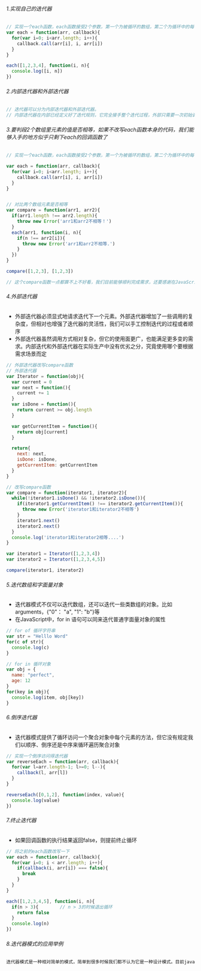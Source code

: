 ###### 1.实现自己的迭代器

```js
// 实现一个each函数，each函数接受2个参数，第一个为被循环的数组，第二个为循环中的每一步后将被触发的回调函数
var each = function(arr, callback){
  for(var i=0; i<arr.length; i++){
    callback.call(arr[i], i, arr[i])
  }
}

each([1,2,3,4], function(i, n){
  console.log([i, n])
})
```

###### 2.内部迭代器和外部迭代器

```js
// 迭代器可以分为内部迭代器和外部迭代器。
// 内部迭代器在内部已经定义好了迭代规则，它完全接手整个迭代过程，外部只需要一次初始调用
```

###### 3.要判段2个数组里元素的值是否相等，如果不改写each函数本身的代码，我们能够入手的地方似乎只剩下each的回调函数了

```js
// 实现一个each函数，each函数接受2个参数，第一个为被循环的数组，第二个为循环中的每一步后将被触发的回调函数

var each = function(arr, callback){
  for(var i=0; i<arr.length; i++){
    callback.call(arr[i], i, arr[i])
  }
}


// 对比两个数组元素是否相等
var compare = function(arr1, arr2){
  if(arr1.length !== arr2.length){
    throw new Error('arr1和arr2不相等！')
  }
  each(arr1, function(i, n){
    if(n !== arr2[i]){
      throw new Error('arr1和arr2不相等.')
    }
  })
}

compare([1,2,3], [1,2,3])

// 这个compare函数一点都算不上不好看，我们目前能够顺利完成需求，还要感谢在JavaScript里可以把函数当做参数传递的特性。
```

###### 4.外部迭代器

- 外部迭代器必须显式地请求迭代下一个元素。外部迭代器增加了一些调用的复杂度，但相对也增强了迭代器的灵活性，我们可以手工控制迭代的过程或者顺序
- 外部迭代器虽然调用方式相对复杂，但它的使用面更广，也能满足更多变的需求。内部迭代和外部迭代器在实际生产中没有优劣之分，究竟使用哪个要根据需求场景而定

```js
// 外部迭代器改写compare函数
// 外部迭代器
var Iterator = function(obj){
  var current = 0
  var next = function(){
    current += 1
  }
  var isDone = function(){
    return current >= obj.length
  }

  var getCurrentItem = function(){
    return obj[current]
  }

  return{
    next: next,
    isDone: isDone,
    getCurrentItem: getCurrentItem
  }
}

// 改写compare函数
var compare = function(iterator1, iterator2){
  while(!iterator1.isDone() && !iterator2.isDone()){
    if(iterator1.getCurrentItem() !== iterator2.getCurrentItem()){
      throw new Error('iterator1和iterator2不相等')
    }
    iterator1.next()
    iterator2.next()
  }
  console.log('iterator1和iterator2相等....')
}

var iterator1 = Iterator([1,2,3,4])
var iterator2 = Iterator([1,2,3,4,5])

compare(iterator1, iterator2)
```

###### 5.迭代数组和字面量对象

- 迭代器模式不仅可以迭代数组，还可以迭代一些类数组的对象。比如arguments，{"0"： "a", "1": "b"}等
- 在JavaScript中，for in 语句可以同来迭代普通字面量对象的属性

```js
// for of 循环字符串
var str = "Helllo Word"
for(c of str){
  console.log(c)
}

// for in 循环对象
var obj = {
  name: "perfect",
  age: 12
}
for(key in obj){
  console.log(item, obj[key])
}
```

###### 6.倒序迭代器

- 迭代器模式提供了循环访问一个聚合对象中每个元素的方法，但它没有规定我们以顺序、倒序还是中序来循环遍历聚合对象

```js
// 实现一个倒序访问得迭代器
var reverseEach = function(arr, callback){
  for(var l=arr.length-1; l>=0; l--){
    callback(l, arr[l])
  }
}

reverseEach([0,1,2], function(index, value){
  console.log(value)
})
```

###### 7.终止迭代器

- 如果回调函数的执行结果返回false，则提前终止循环

```js
// 将之前的each函数改写一下
var each = function(arr, callback){
  for(var i=0; i < arr.length; i++){
    if(callback(i, arr[i]) === false){
      break
    }
  }
}

each([1,2,3,4,5], function(i, n){
  if(n > 3){        // n > 3的时候退出循环
    return false
  }
  console.log(n)
})
```

###### 8.迭代器模式的应用举例

```js
迭代器模式是一种相对简单的模式，简单到很多时候我们都不认为它是一种设计模式。目前javascript也内置了迭代器
```


